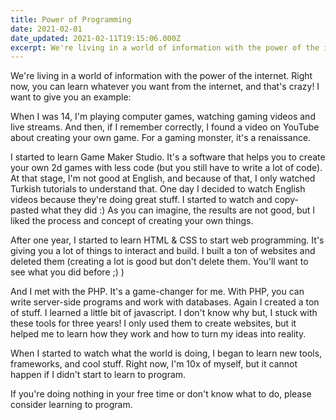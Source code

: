 ```yaml
---
title: Power of Programming
date: 2021-02-01
date_updated: 2021-02-11T19:15:06.000Z
excerpt: We're living in a world of information with the power of the internet. Right now, you can learn whatever you want from the internet, and that's crazy!
---
```


We're living in a world of information with the power of the internet. Right now, you can learn whatever you want from the internet, and that's crazy!
I want to give you an example:

When I was 14, I'm playing computer games, watching gaming videos and live streams. And then, if I remember correctly, I found a video on YouTube about creating your own game. For a gaming monster, it's a renaissance.

I started to learn Game Maker Studio. It's a software that helps you to create your own 2d games with less code (but you still have to write a lot of code). At that stage, I'm not good at English, and because of that, I only watched Turkish tutorials to understand that. One day I decided to watch English videos because they're doing great stuff. I started to watch and copy-pasted what they did :) As you can imagine, the results are not good, but I liked the process and concept of creating your own things.

After one year, I started to learn HTML & CSS to start web programming. It's giving you a lot of things to interact and build. I built a ton of websites and deleted them (creating a lot is good but don't delete them. You'll want to see what you did before ;) )

And I met with the PHP. It's a game-changer for me. With PHP, you can write server-side programs and work with databases. Again I created a ton of stuff. I learned a little bit of javascript. I don't know why but, I stuck with these tools for three years! I only used them to create websites, but it helped me to learn how they work and how to turn my ideas into reality.

When I started to watch what the world is doing, I began to learn new tools, frameworks, and cool stuff. Right now, I'm 10x of myself, but it cannot happen if I didn't start to learn to program.

If you're doing nothing in your free time or don't know what to do, please consider learning to program.
